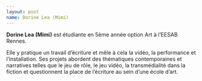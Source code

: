 ```yaml
---
layout: post
name: Dorine Lea (Mimi)
---
```

**Dorine Lea (Mimi)** est étudiante en 5ème année option Art à l’EESAB Rennes. 

Elle y pratique un travail d’écriture et mêle à cela la vidéo, la performance et l’installation. Ses projets abordent des thématiques contemporaines et narratives telles que le jeu de rôle, le jeu vidéo, la transmédialité dans la fiction et questionnent la place de l’écriture au sein d’une école d’art.
